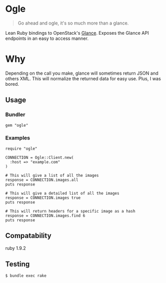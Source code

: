 # Ogle

> Go ahead and ogle, it's so much more than a glance.

Lean Ruby bindings to OpenStack's [Glance](http://glance.openstack.org/). Exposes the Glance API endpoints in an easy to access manner.

# Why

Depending on the call you make, glance will sometimes return JSON and others XML. This will normalize the returned data for easy use. Plus, I was bored.

## Usage

### Bundler

    gem "ogle"

### Examples

    require "ogle"

    CONNECTION = Ogle::Client.new(
      :host => "example.com"
    )

    # This will give a list of all the images
    response = CONNECTION.images.all
    puts response

    # This will give a detailed list of all the images
    response = CONNECTION.images true
    puts response

    # This will return headers for a specific image as a hash
    response = CONNECTION.images.find 6
    puts response

## Compatability

ruby 1.9.2

## Testing

    $ bundle exec rake
